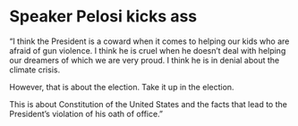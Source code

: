 # Speaker Pelosi kicks ass
“I think the President is a coward when it comes to helping our kids who are afraid of gun violence. I think he is cruel when he doesn’t deal with helping our dreamers of which we are very proud. I think he is in denial about the climate crisis.

However, that is about the election. Take it up in the election.

This is about Constitution of the United States and the facts that lead to the President’s violation of his oath of office.”

